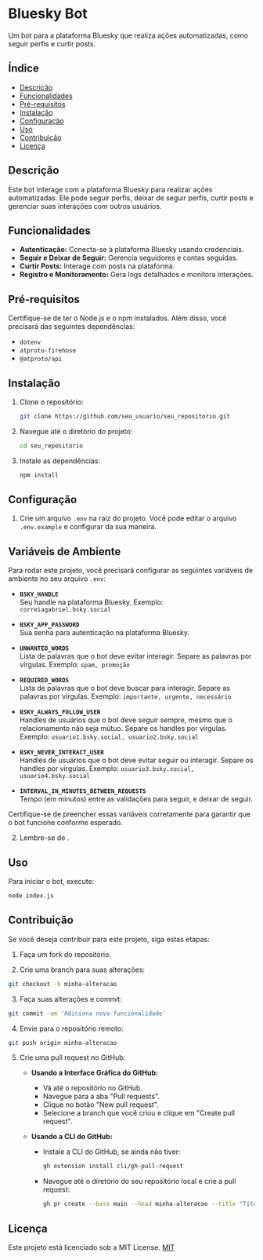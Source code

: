 # Bluesky Bot

Um bot para a plataforma Bluesky que realiza ações automatizadas, como seguir perfis e curtir posts.

## Índice

- [Descrição](#descrição)
- [Funcionalidades](#funcionalidades)
- [Pré-requisitos](#pré-requisitos)
- [Instalação](#instalação)
- [Configuração](#configuração)
- [Uso](#uso)
- [Contribuição](#contribuição)
- [Licença](#licença)

## Descrição

Este bot interage com a plataforma Bluesky para realizar ações automatizadas. Ele pode seguir perfis, deixar de seguir perfis, curtir posts e gerenciar suas interações com outros usuários.

## Funcionalidades

- **Autenticação:** Conecta-se à plataforma Bluesky usando credenciais.
- **Seguir e Deixar de Seguir:** Gerencia seguidores e contas seguidas.
- **Curtir Posts:** Interage com posts na plataforma.
- **Registro e Monitoramento:** Gera logs detalhados e monitora interações.

## Pré-requisitos

Certifique-se de ter o Node.js e o npm instalados. Além disso, você precisará das seguintes dependências:

- `dotenv`
- `atproto-firehose`
- `@atproto/api`

## Instalação

1. Clone o repositório:

    ```bash
    git clone https://github.com/seu_usuario/seu_repositorio.git
    ```

2. Navegue até o diretório do projeto:

    ```bash
    cd seu_repositorio
    ```

3. Instale as dependências:

    ```bash
    npm install
    ```

## Configuração

1. Crie um arquivo `.env` na raiz do projeto. Você pode editar o arquivo `.env.example` e configurar da sua maneira.


## Variáveis de Ambiente

Para rodar este projeto, você precisará configurar as seguintes variáveis de ambiente no seu arquivo `.env`:

- **`BSKY_HANDLE`**  
  Seu handle na plataforma Bluesky. Exemplo: `correiagabriel.bsky.social`

- **`BSKY_APP_PASSWORD`**  
  Sua senha para autenticação na plataforma Bluesky.

- **`UNWANTED_WORDS`**  
  Lista de palavras que o bot deve evitar interagir. Separe as palavras por vírgulas. Exemplo: `spam, promoção`

- **`REQUIRED_WORDS`**  
  Lista de palavras que o bot deve buscar para interagir. Separe as palavras por vírgulas. Exemplo: `importante, urgente, necessário`

- **`BSKY_ALWAYS_FOLLOW_USER`**  
  Handles de usuários que o bot deve seguir sempre, mesmo que o relacionamento não seja mútuo. Separe os handles por vírgulas. Exemplo: `usuario1.bsky.social, usuario2.bsky.social`

- **`BSKY_NEVER_INTERACT_USER`**  
  Handles de usuários que o bot deve evitar seguir ou interagir. Separe os handles por vírgulas. Exemplo: `usuario3.bsky.social, usuario4.bsky.social`

- **`INTERVAL_IN_MINUTES_BETWEEN_REQUESTS`**  
  Tempo (em minutos) entre as validações para seguir, e deixar de seguir.

Certifique-se de preencher essas variáveis corretamente para garantir que o bot funcione conforme esperado.



2. Lembre-se de .

## Uso

Para iniciar o bot, execute:

```bash
node index.js
```

## Contribuição
Se você deseja contribuir para este projeto, siga estas etapas:

1. Faça um fork do repositório.

2. Crie uma branch para suas alterações:
```bash
git checkout -b minha-alteracao
```
3. Faça suas alterações e commit:
```bash
git commit -am 'Adiciona nova funcionalidade'
```
4. Envie para o repositório remoto:
```bash
git push origin minha-alteracao
```
5. Crie uma pull request no GitHub:

    - **Usando a Interface Gráfica do GitHub:**
      - Vá até o repositório no GitHub.
      - Navegue para a aba "Pull requests".
      - Clique no botão "New pull request".
      - Selecione a branch que você criou e clique em "Create pull request".

    - **Usando a CLI do GitHub:**
      - Instale a CLI do GitHub, se ainda não tiver:
        ```bash
        gh extension install cli/gh-pull-request
        ```
      - Navegue até o diretório do seu repositório local e crie a pull request:
        ```bash
        gh pr create --base main --head minha-alteracao --title "Título da Pull Request" --body "Descrição da Pull Request"
        ```
## Licença
Este projeto está licenciado sob a MIT License. 
[MIT](https://choosealicense.com/licenses/mit/)